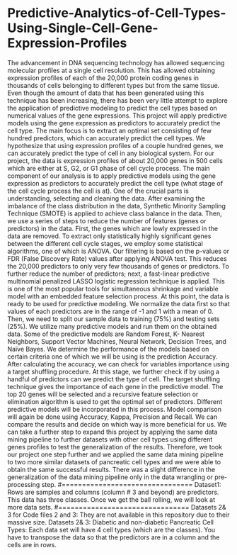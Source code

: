 # Predictive-Analytics-of-Cell-Types-Using-Single-Cell-Gene-Expression-Profiles
The advancement in DNA sequencing technology has allowed sequencing molecular profiles at a single cell resolution. This has allowed obtaining expression profiles of each of the 20,000 protein coding genes in thousands of cells belonging to different types but from the same tissue. Even though the amount of data that has been generated using this technique has been increasing, there has been very little attempt to explore the application of predictive modeling to predict the cell types based on numerical values of the gene expressions. This project will apply predictive models using the gene expression as predictors to accurately predict the cell type. The main focus is to extract an optimal set consisting of few hundred predictors, which can accurately predict the cell types. We hypothesize that using expression profiles of a couple hundred genes, we can accurately predict the type of cell in any biological system.
For our project, the data is expression profiles of about 20,000 genes in 500 cells which are either at S, G2, or G1 phase of cell cycle process. The main component of our analysis is to apply predictive models using the gene expression as predictors to accurately predict the cell type (what stage of the cell cycle process the cell is at). One of the crucial parts is understanding, selecting and cleaning the data. After examining the imbalance of the class distribution in the data, Synthetic Minority Sampling Technique (SMOTE) is applied to achieve class balance in the data. Then, we use a series of steps to reduce the number of features (genes or predictors) in the data. First, the genes which are lowly expressed in the data are removed. To extract only statistically highly significant genes between the different cell cycle stages, we employ some statistical algorithms, one of which is ANOVA. Our filtering is based on the p-values or FDR (False Discovery Rate) values after applying ANOVA test. This reduces the 20,000 predictors to only very few thousands of genes or predictors. 
To further reduce the number of predictors; next, a fast-linear predictive multinomial penalized LASSO logistic regression technique is applied. This is one of the most popular tools for simultaneous shrinkage and variable model with an embedded feature selection process. At this point, the data is ready to be used for predictive modeling. We normalize the data first so that values of each predictors are in the range of -1 and 1 with a mean of 0. Then, we need to split our sample data to training (75%) and testing sets (25%). We utilize many predictive models and run them on the obtained data. Some of the predictive models are Random Forest, K- Nearest Neighbors, Support Vector Machines, Neural Network, Decision Trees, and Naïve Bayes.
We determine the performance of the models based on certain criteria one of which we will be using is the prediction Accuracy. After calculating the accuracy, we can check for variables importance using a target shuffling procedure. At this stage, we further check if by using a handful of predictors can we predict the type of cell. The target shuffling technique gives the importance of each gene in the predictive model. The top 20 genes will be selected and a recursive feature selection or elimination algorithm is used to get the optimal set of predictors. Different predictive models will be incorporated in this process. Model comparison will again be done using Accuracy, Kappa, Precision and Recall. We can compare the results and decide on which way is more beneficial for us. We can take a further step to expand this project by applying the same data mining pipeline to further datasets with other cell types using different genes profiles to test the generalization of the results. Therefore, we took our project one step further and we applied the same data mining pipeline to two more similar datasets of pancreatic cell types and we were able to obtain the same successful results. There was a slight difference in the generalization of the data mining pipeline only in the data wrangling or pre-processing step.
#================================
Dataset1: Rows are samples and columns (column # 3 and beyond) are predictors. This data has three classes. Once we get the ball rolling, we will look at more data sets.
#================================
Datasets 2& 3 for Code files 2 and 3: They are not available in this repository due to their massive size.
Datasets 2& 3: Diabetic and non-diabetic Pancreatic Cell Types: Each data set will have 4 cell types (which are the classes). You have to transpose the data so that the predictors are in a column and the cells are in rows.
